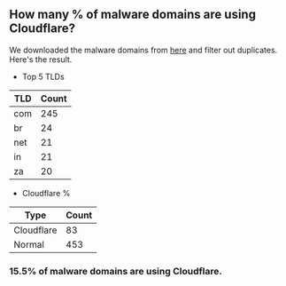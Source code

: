 ## How many % of malware domains are using Cloudflare?


We downloaded the malware domains from [here](https://urlhaus.abuse.ch) and filter out duplicates.
Here's the result.


[//]: # (start replacement)


- Top 5 TLDs

| TLD | Count |
| --- | --- |
| com | 245 |
| br | 24 |
| net | 21 |
| in | 21 |
| za | 20 |


- Cloudflare %

| Type | Count |
| --- | --- |
| Cloudflare | 83 |
| Normal | 453 |


### 15.5% of malware domains are using Cloudflare.